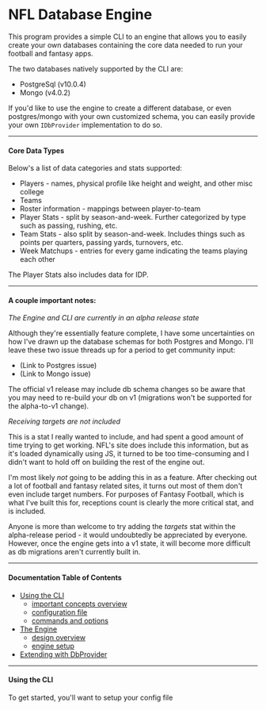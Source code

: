# NFL Database Engine

This program provides a simple CLI to an engine that allows you to easily create your own databases containing the core data needed to run your football and fantasy apps.

The two databases natively supported by the CLI are:
- PostgreSql (v10.0.4)
- Mongo (v4.0.2)

If you'd like to use the engine to create a different database, or even postgres/mongo with your own customized schema, you can easily provide your own `IDbProvider` implementation to do so.

---

#### Core Data Types

Below's a list of data categories and stats supported:

- Players - names, physical profile like height and weight, and other misc college
- Teams
- Roster information - mappings between player-to-team
- Player Stats - split by season-and-week. Further categorized by type such as passing, rushing, etc.
- Team Stats - also split by season-and-week. Includes things such as points per quarters, passing yards, turnovers, etc.
- Week Matchups - entries for every game indicating the teams playing each other

The Player Stats also includes data for IDP.

---

#### A couple important notes:

_The Engine and CLI are currently in an alpha release state_

Although they're essentially feature complete, I have some uncertainties on how I've drawn up the database schemas for both Postgres and Mongo. I'll leave these two issue threads up for a period to get community input:

- (Link to Postgres issue)
- (Link to Mongo issue)

The official v1 release may include db schema changes so be aware that you may need to re-build your db on v1 (migrations won't be supported for the alpha-to-v1 change).

_Receiving targets are not included_

This is a stat I really wanted to include, and had spent a good amount of time trying to get working. NFL's site does include this information, but as it's loaded dynamically using JS, it turned to be too time-consuming and I didn't want to hold off on building the rest of the engine out.

I'm most likely _not_ going to be adding this in as a feature. After checking out a lot of football and fantasy related sites, it turns out most of them don't even include target numbers. For purposes of Fantasy Football, which is what I've built this for, receptions count is clearly the more critical stat, and is included.

Anyone is more than welcome to try adding the _targets_ stat within the alpha-release period - it would undoubtedly be appreciated by everyone. However, once the engine gets into a v1 state, it will become more difficult as db migrations aren't currently built in.

---

#### Documentation Table of Contents

- [Using the CLI](#using-the-cli)
  - [important concepts overview](#important-concepts-overview)
  - [configuration file](#config-file)
  - [commands and options](#commands-and-options)
- [The Engine](#the-engine)
  - [design overview](#design-overview)
  - [engine setup](#engine-setup)
- [Extending with DbProvider](#extending-with-dbprovider)

---

#### Using the CLI

To get started, you'll want to setup your config file